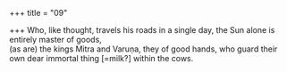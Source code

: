 +++
title = "09"

+++
Who, like thought, travels his roads in a single day, the Sun alone is  entirely master of goods,  
(as are) the kings Mitra and Varuṇa, they of good hands, who guard  their own dear immortal thing [=milk?] within the cows.  